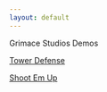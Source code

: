 ```yaml
---
layout: default
---
```

Grimace Studios Demos

[Tower Defense](https://fromagery.github.io/TowerDefense2/)

[Shoot Em Up](https://fromagery.github.io/ShootEmUp/)
